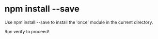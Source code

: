 # npm install --save #

Use npm install --save to install the 'once' module in the current directory.

Run verify to proceed!
